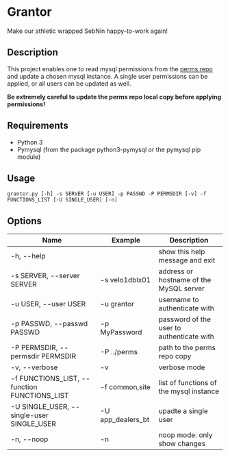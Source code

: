 # Grantor

Make our athletic wrapped SebNin happy-to-work again!

## Description

This project enables one to read mysql permissions from the [perms repo](http://gitlab.virtual-expo.com/sql/perms) and update a chosen mysql instance.
A single user permissions can be applied, or all users can be updated as well.

**Be extremely careful to update the perms repo local copy before applying permissions!**

## Requirements
* Python 3
* Pymysql (from the package python3-pymysql or the pymysql pip module)

## Usage

```
grantor.py [-h] -s SERVER [-u USER] -p PASSWD -P PERMSDIR [-v] -f FUNCTIONS_LIST [-U SINGLE_USER] [-n]
```

## Options

 Name | Example | Description 
 -- | -- | --
 -h, --help | | show this help message and exit
 -s SERVER, --server SERVER | -s velo1dblx01 | address or hostname of the MySQL server
 -u USER, --user USER | -u grantor | username to authenticate with
 -p PASSWD, --passwd PASSWD | -p MyPassword | password of the user to authenticate with
 -P PERMSDIR, --permsdir PERMSDIR | -P ../perms | path to the perms repo copy
 -v, --verbose | -v | verbose mode
 -f FUNCTIONS_LIST, --function FUNCTIONS_LIST | -f common,site | list of functions of the mysql instance
 -U SINGLE_USER, --single-user SINGLE_USER | -U app_dealers_bt | upadte a single user
 -n, --noop | -n | noop mode: only show changes
